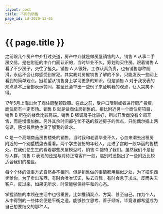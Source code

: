```yaml
---
layout: post
title: 不同的销售
page_id: id-2020-12-05
---
```


<h1>{{ page.title }}</h1>

之前跟几个房产中介打过交道，房产中介就是做房屋销售的人。销售 A 从事二手房交易，是在附近的中介门面认识的，当时毕业不久，筹划购买住房。跟着销售 A 看了不少房子，交往了挺久。销售 A 人很好，工作认真负责，也有销售那种圆滑，永远不会让你感受到冒犯。其实我对房屋销售了解的不多，只能发表一些网上看到的简单观点，挺希望从销售身上学习更多的知识。但是销售 A 对于我发表的观点基本上全部表示赞同，甚至还会举出一些例子来证明我的观点，让人哭笑不得。

17年5月上海出台了商住房整顿政策。在此之前，受户口限制或者进行房产投资，商住房有一定市场。销售 B 就是做商住房销售的。相比附近另一个商住房项目，销售 B 所在的楼盘比较高端。销售 B 强调房子比较好，所以开发商没有全部开售，而是慢慢加推。另外其余时间都在忙不迭的叙述房子的优点，只能偶尔插上两句话，感觉最后他也没了解我的诉求。

C 是一个高端商品房售楼处的销售。当时我和老婆毕业不久，心血来潮去出租房附近的一个别墅楼盘去看看。两个学生装扮的年轻人，走进了宫殿一般华丽的售楼处。在我们怯生生的看着那些房屋模型时，销售 C 接待了我们。虽然我们不是目标人群，销售 C 表现的还是与对待正常客户一般，临别时还指出了一些附近比较适合我们的楼盘。

每个个体的做事方式自然各不相同，但是销售做的事情都用相似之处，为了把东西卖给你。为了卖出东西，有时会唯唯诺诺，失去自我；有时会急于求成，反而失去客户。反过来，如果无所求，时常能够保持平和的心态。

掌握销售的本领在生活中也很重要，比如推销观点、方案、甚至自己。作为个人，从中得到的一些体会便是平衡之道，能够独立思考、善于倾听，毕竟谁都希望成为自己想要结交的那种人。
